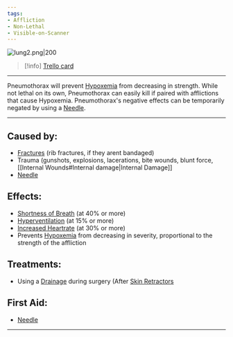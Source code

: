 ```yaml
---
tags:
- Affliction
- Non-Lethal
- Visible-on-Scanner
---
```


![lung2.png\|200](/Lungs/Pneumothorax%20-%20Attachments/6718845db30472d958dd7a51.png)

> [!info] [Trello card](https://trello.com/c/XEGXMhDR/5-pneumothorax)

---

Pneumothorax will prevent [Hypoxemia](../Blood/Hypoxemia.md) from decreasing in strength. While not lethal on its own, Pneumothorax can easily kill if paired with afflictions that cause Hypoxemia. Pneumothorax's negative effects can be temporarily negated by using a [Needle](../Items/Needle.md).

---

## Caused by:

- [Fractures](../Bones/Fractures.md) (rib fractures, if they arent bandaged)
- Trauma (gunshots, explosions, lacerations, bite wounds, blunt force, [[Internal Wounds#Internal damage|Internal Damage]]
- [Needle](../Items/Needle.md)

## Effects:

- [Shortness of Breath](../Symptoms/Shortness%20of%20Breath.md) (at 40% or more)
- [Hyperventilation](Hyperventilation.md) (at 15% or more)
- [Increased Heartrate](../Symptoms/Increased%20Heartrate.md) (at 30% or more)
- Prevents [Hypoxemia](../Blood/Hypoxemia.md) from decreasing in severity, proportional to the strength of the affliction

## Treatments:

- Using a [Drainage](../Items/Drainage.md) during surgery (After [Skin Retractors](../Items/Skin%20Retractors.md)

## First Aid:

- [Needle](../Items/Needle.md)

---


